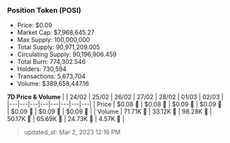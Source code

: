 
  ### Position Token (POSI)
  - Price: $0.09
  - Market Cap: $7,968,645.27
  - Max Supply: 100,000,000
  - Total Supply: 90,971,209.005
  - Circulating Supply: 90,196,906.459
  - Total Burn: 774,302.546
  - Holders: 730,594
  - Transactions: 5,673,704
  - Volume: $389,658,447.16

  **7D Price & Volume**
  | | 24&#x2F;02 | 25&#x2F;02 | 26&#x2F;02 | 27&#x2F;02 | 28&#x2F;02 | 01&#x2F;03 | 02&#x2F;03 |
  |---|---|---|---|---|---|---|---|
  | Price | $0.08 🔻 | $0.08 🚀 | $0.09 🚀 | $0.09 🔻 | $0.09 🚀 | $0.09 🚀 | $0.09 🚀 |
  | Volume | 71.71K 🚀 | 33.12K 🔻 | 98.28K 🚀 | 50.17K 🔻 | 65.69K 🚀 | 24.73K 🔻 | 4.57K 🔻 |

  > updated_at: Mar 2, 2023 12:16 PM
